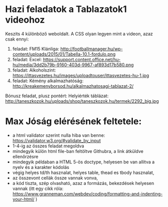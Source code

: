 # Hazi feladatok a Tablazatok1 videohoz

Keszits 4 különböző weboldalt. A CSS olyan legyen mint a videon, azaz csak ennyi:

<style>
		table, tr, th, td{
			border: 1px solid;
		}
	</style>

1. feladat: FM15 Klánliga: http://footballmanager.hu/wp-content/uploads/2015/01/Tabella-10.1-fordulo.png
2. feladat: Excel: https://support.content.office.net/hu-hu/media/3dd2b79b-9160-403d-9967-af893d17b580.png
3. feladat: Alkoholszint: https://ittasvezetes.hu/images/uploadtouser/ittasvezetes-hu-1.jpg
4. feladat: Kémény alkalmazhatóság: http://kreakemenyborsod.hu/alkalmazhatosagi-tablazat-2/

Bónusz feladat, plusz pontért: Helyiérték táblázat: http://taneszkozok.hu/uploads/shop/taneszkozok.hu/termek/2292_big.jpg

# Max Jóság elérésének feltetele:
* a html validator szerint nulla hiba van benne: https://validator.w3.org/#validate_by_input
* 1-4-ig az összes feladat megoldva
* mindegyik külön html file-ban feltöltve Githubra, a link átküldve ellenőrzésre 
* mindegyik példaban a HTML 5-ös doctype, helyesen be van allitva a nyelv és a karakter kódolás
* végig helyes td/th hasznalat, helyes table, thead es tbody hasznalat, 
* az összevont cellák össze vannak vonva, 
* a kód tiszta, szép olvasható, azaz a formázás, bekezdések helyesen vannak (itt egy cikk róla: https://www.granneman.com/webdev/coding/formatting-and-indenting-your-html/ )
